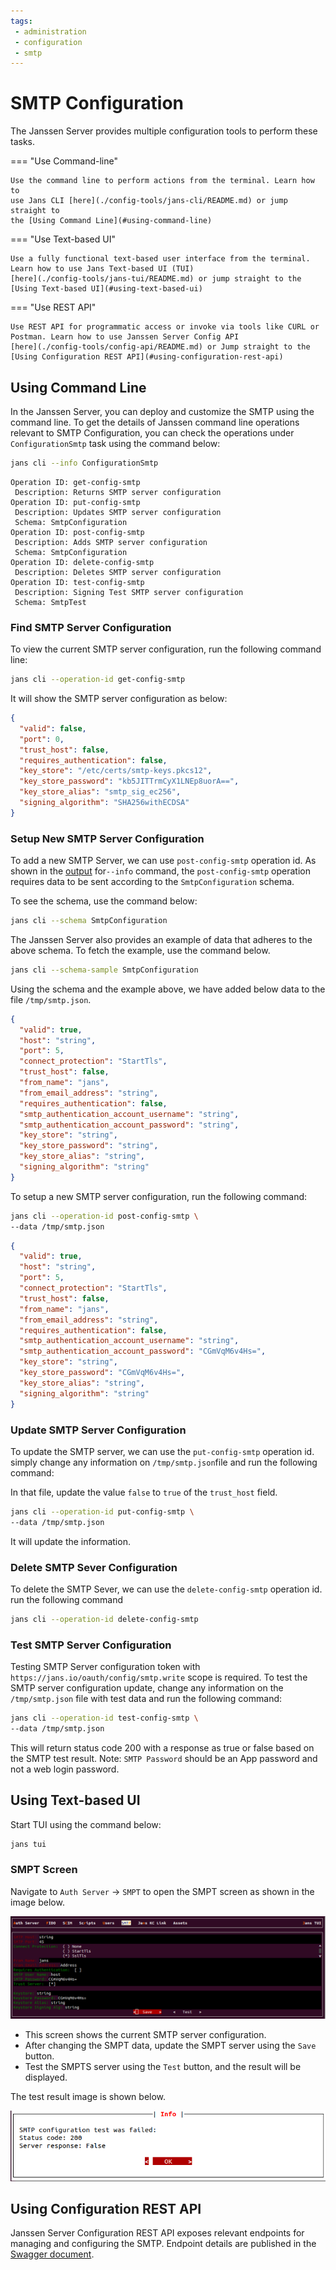 ```yaml
---
tags:
 - administration
 - configuration
 - smtp
---
```


# SMTP Configuration

The Janssen Server provides multiple configuration tools to perform these
tasks.


=== "Use Command-line"

    Use the command line to perform actions from the terminal. Learn how to 
    use Jans CLI [here](./config-tools/jans-cli/README.md) or jump straight to 
    the [Using Command Line](#using-command-line)

=== "Use Text-based UI"

    Use a fully functional text-based user interface from the terminal. 
    Learn how to use Jans Text-based UI (TUI) 
    [here](./config-tools/jans-tui/README.md) or jump straight to the
    [Using Text-based UI](#using-text-based-ui)

=== "Use REST API"

    Use REST API for programmatic access or invoke via tools like CURL or 
    Postman. Learn how to use Janssen Server Config API 
    [here](./config-tools/config-api/README.md) or Jump straight to the
    [Using Configuration REST API](#using-configuration-rest-api)



##  Using Command Line


In the Janssen Server, you can deploy and customize the SMTP using the
command line. To get the details of Janssen command line operations relevant to
SMTP Configuration, you can check the operations under `ConfigurationSmtp` 
task using the command below:

```bash title="Command"
jans cli --info ConfigurationSmtp
```


```text title="Sample Output"
Operation ID: get-config-smtp
 Description: Returns SMTP server configuration
Operation ID: put-config-smtp
 Description: Updates SMTP server configuration
 Schema: SmtpConfiguration
Operation ID: post-config-smtp
 Description: Adds SMTP server configuration
 Schema: SmtpConfiguration
Operation ID: delete-config-smtp
 Description: Deletes SMTP server configuration
Operation ID: test-config-smtp
 Description: Signing Test SMTP server configuration
 Schema: SmtpTest
```


### Find SMTP Server Configuration

To view the current SMTP server configuration, run the following command line:

```bash title="Command"
jans cli --operation-id get-config-smtp
```

It will show the SMTP server configuration as below:

```json title="Sample Output" linenums="1"
{
  "valid": false,
  "port": 0,
  "trust_host": false,
  "requires_authentication": false,
  "key_store": "/etc/certs/smtp-keys.pkcs12",
  "key_store_password": "kb5JITTrmCyX1LNEp8uorA==",
  "key_store_alias": "smtp_sig_ec256",
  "signing_algorithm": "SHA256withECDSA"
}
```

### Setup New SMTP Server Configuration



To add a new SMTP Server, we can use `post-config-smtp` operation id.
As shown in the [output](#using-command-line) for`--info` 
command, the `post-config-smtp` operation requires data to be sent 
according to the `SmtpConfiguration` schema.

To see the schema, use the command below:
```bash title="Command"
jans cli --schema SmtpConfiguration 
```

The Janssen Server also provides an example of data that adheres to the above schema.
To fetch the example, use the command below.

```bash title="Command"
jans cli --schema-sample SmtpConfiguration 
```

Using the schema and the example above, we have added below  data to the file 
`/tmp/smtp.json`.


```json title="Input" linenums="1"
{
  "valid": true,
  "host": "string",
  "port": 5,
  "connect_protection": "StartTls",
  "trust_host": false,
  "from_name": "jans",
  "from_email_address": "string",
  "requires_authentication": false,
  "smtp_authentication_account_username": "string",
  "smtp_authentication_account_password": "string",
  "key_store": "string",
  "key_store_password": "string",
  "key_store_alias": "string",
  "signing_algorithm": "string"
}
```

To setup a new SMTP server configuration, run the following command:

```bash title="Command"
jans cli --operation-id post-config-smtp \
--data /tmp/smtp.json
```


```json title="Sample Output" linenums="1"
{
  "valid": true,
  "host": "string",
  "port": 5,
  "connect_protection": "StartTls",
  "trust_host": false,
  "from_name": "jans",
  "from_email_address": "string",
  "requires_authentication": false,
  "smtp_authentication_account_username": "string",
  "smtp_authentication_account_password": "CGmVqM6v4Hs=",
  "key_store": "string",
  "key_store_password": "CGmVqM6v4Hs=",
  "key_store_alias": "string",
  "signing_algorithm": "string"
}
```


### Update SMTP Server Configuration

To update the SMTP server, we can use the `put-config-smtp` operation id. 
simply change any information on `/tmp/smtp.json`file and run the following 
command:

In that file, update the value `false` to `true` of the `trust_host` field.

```bash title="Command"
jans cli --operation-id put-config-smtp \
--data /tmp/smtp.json
```
It will update the information.



### Delete SMTP Sever Configuration

To delete the SMTP Sever, we can use the `delete-config-smtp` operation id.
run the following command

```bash title="Command"
jans cli --operation-id delete-config-smtp
```


### Test SMTP Server Configuration

Testing SMTP Server configuration token with `https://jans.io/oauth/config/smtp.write` 
scope is required. To test the SMTP server configuration update, change any information 
on the `/tmp/smtp.json` file with test data and run the following command:

```bash title="Command"
jans cli --operation-id test-config-smtp \
--data /tmp/smtp.json
```
This will return status code 200 with a response as true or false based on the 
SMTP test result.
Note:  `SMTP Password` should be an App password and not a web login password.



##  Using Text-based UI

Start TUI using the command below:

```bash title="Command"
jans tui
```

### SMPT Screen

Navigate to `Auth Server` -> `SMPT` to open the SMPT screen as shown
in the image below.

![image](../../assets/tui-smtp.png)

* This screen shows the current SMTP server configuration.
* After changing the SMPT data, update the SMPT server using the `Save` button.
* Test the SMPTS server using the `Test` button, and the result will be displayed.

The test result image is shown below.

![image](../../assets/tui-smtp-result.png)


## Using Configuration REST API

Janssen Server Configuration REST API exposes relevant endpoints for managing
and configuring the SMTP. Endpoint details are published in the [Swagger
document](./../reference/openapi.md).


